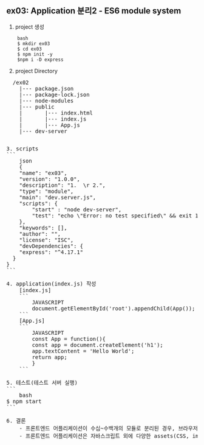 ## ex03: Application 분리2 - ES6 module system
1.  project 생성
```
    bash
    $ mkdir ex03
    $ cd ex03
    $ npm init -y
    $npm i -D express
```
2. project Directory
<pre>
  /ex02
    |--- package.json
    |--- package-lock.json
    |--- node-modules
    |--- public
    |       |--- index.html
    |       |--- index.js
    |       |--- App.js
    |--- dev-server
<pre>

3. scripts
```
    json
    {
    "name": "ex03",
    "version": "1.0.0",
    "description": "1.  \r 2.",
    "type": "module",
    "main": "dev.server.js",
    "scripts": {
        "start" : "node dev-server",
        "test": "echo \"Error: no test specified\" && exit 1"
    },
    "keywords": [],
    "author": "",
    "license": "ISC",
    "devDependencies": {
    "express": "^4.17.1"
  }
}
```

4. application(index.js) 작성
    [index.js]
    ```
        JAVASCRIPT
        document.getElementById('root').appendChild(App());
    ```
    [App.js]
    ```
        JAVASCRIPT
        const App = function(){
        const app = document.createElement('h1');
        app.textContent = 'Hello World';
        return app;
        }
    ```

5. 테스트(테스트 서버 실행)
```
    bash
$ npm start
```

6. 결론
    - 프론트엔드 어플리케이션이 수십~수백개의 모듈로 분리된 경우, 브라우저에서 개별적으로 모듈들을 import하는 것은 상당히 비효율적이다.
    - 프론트엔드 어플리케이션은 자바스크립트 외에 다양한 assets(CSS, images, font)에 대한 로딩 동기화도 고려되어야 한다.
    